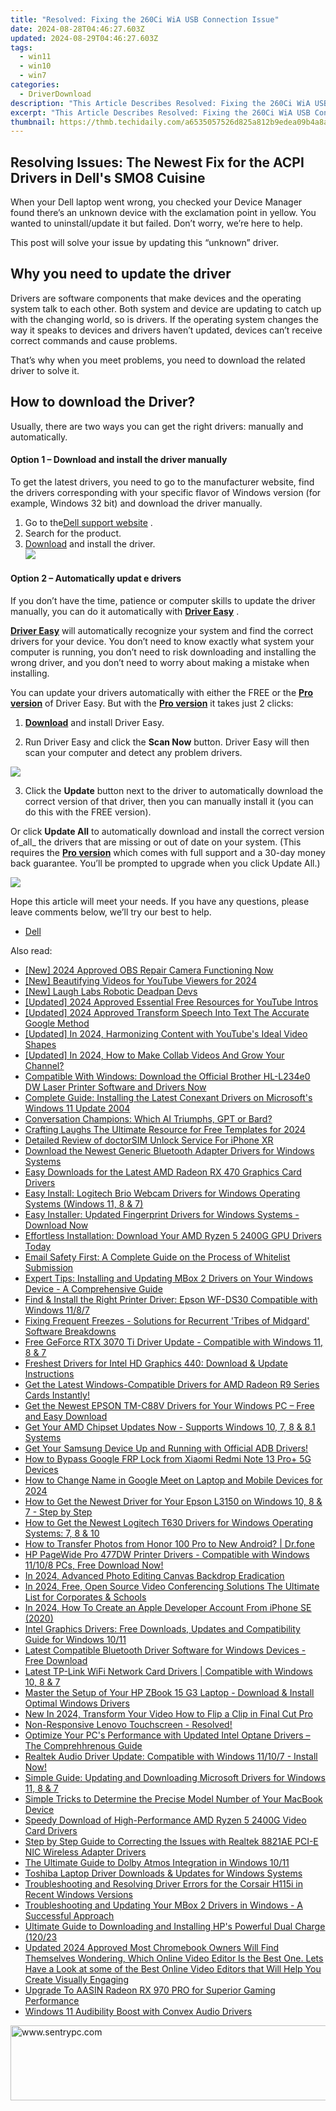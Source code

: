 ```yaml
---
title: "Resolved: Fixing the 260Ci WiA USB Connection Issue"
date: 2024-08-28T04:46:27.603Z
updated: 2024-08-29T04:46:27.603Z
tags:
  - win11
  - win10
  - win7
categories:
  - DriverDownload
description: "This Article Describes Resolved: Fixing the 260Ci WiA USB Connection Issue"
excerpt: "This Article Describes Resolved: Fixing the 260Ci WiA USB Connection Issue"
thumbnail: https://thmb.techidaily.com/a6535057526d825a812b9edea09b4a8a4894edee43c3184c203deba2afb4fbdc.jpg
---
```


## Resolving Issues: The Newest Fix for the ACPI Drivers in Dell's SMO8 Cuisine

When your Dell laptop went wrong, you checked your Device Manager found there’s an unknown device with the exclamation point in yellow. You wanted to uninstall/update it but failed. Don’t worry, we’re here to help.

 This post will solve your issue by updating this “unknown” driver.

## Why you need to update the driver

 Drivers are software components that make devices and the operating system talk to each other. Both system and device are updating to catch up with the changing world, so is drivers. If the operating system changes the way it speaks to devices and drivers haven’t updated, devices can’t receive correct commands and cause problems.

 That’s why when you meet problems, you need to download the related driver to solve it.

## How to download the Driver?

 Usually, there are two ways you can get the right drivers: manually and automatically.

#### **Option 1 – Download and install the driver manually**

 To get the latest drivers, you need to go to the manufacturer website, find the drivers corresponding with your specific flavor of Windows version (for example, Windows 32 bit) and download the driver manually.

1. Go to the[Dell support website](https://shop-links.co/link/?exclusive=1&publisher_slug=itechdaily19598&url=https%3A%2F%2Fwww.dell.com%2Fsupport%2Fhome%2Fus%2Fen%2F19%3Fc%3Dus%26l%3Den%26%7Eck%3Dmn) .
2. Search for the product.
3. [Download](https://shop-links.co/link/?exclusive=1&publisher_slug=itechdaily19598&url=https%3A%2F%2Fwww.dell.com%2Fsupport%2Fhome%2Fus%2Fen%2F04%2FDrivers%2FDriversDetails%3FdriverId%3DCGGCK) and install the driver.  
![](https://images.drivereasy.com/wp-content/uploads/2019/12/d.jpg)

#### **Option 2 – Automatically updat** e drive**rs**

 If you don’t have the time, patience or computer skills to update the driver manually, you can do it automatically with **[Driver Easy](https://tools.techidaily.com/drivereasy/download/)**  .

**[Driver Easy](https://tools.techidaily.com/drivereasy/download/)**  will automatically recognize your system and find the correct drivers for your device. You don’t need to know exactly what system your computer is running, you don’t need to risk downloading and installing the wrong driver, and you don’t need to worry about making a mistake when installing.

 You can update your drivers automatically with either the FREE or the **[Pro version](https://tools.techidaily.com/drivereasy/download/)**  of Driver Easy. But with the **[Pro version](https://tools.techidaily.com/drivereasy/download/)**  it takes just 2 clicks:

 1) **[Download](https://tools.techidaily.com/drivereasy/download/)**  and install Driver Easy.

 2) Run Driver Easy and click the **Scan Now** button. Driver Easy will then scan your computer and detect any problem drivers.

![](https://images.drivereasy.com/wp-content/uploads/2019/06/usb1.jpg)

 3) Click the **Update** button next to the driver to automatically download the correct version of that driver, then you can manually install it (you can do this with the FREE version).

 Or click **Update All** to automatically download and install the correct version of_all_ the drivers that are missing or out of date on your system. (This requires the **[Pro version](https://tools.techidaily.com/drivereasy/download/)**  which comes with full support and a 30-day money back guarantee. You’ll be prompted to upgrade when you click Update All.)

![](https://images.drivereasy.com/wp-content/uploads/2019/06/usb-1.jpg)

 Hope this article will meet your needs. If you have any questions, please leave comments below, we’ll try our best to help.

* [Dell](https://tools.techidaily.com/drivereasy/download/)

<ins class="adsbygoogle"
     style="display:block"
     data-ad-format="autorelaxed"
     data-ad-client="ca-pub-7571918770474297"
     data-ad-slot="1223367746"></ins>



<ins class="adsbygoogle"
     style="display:block"
     data-ad-client="ca-pub-7571918770474297"
     data-ad-slot="8358498916"
     data-ad-format="auto"
     data-full-width-responsive="true"></ins>

<span class="atpl-alsoreadstyle">Also read:</span>
<div><ul>
<li><a href="https://on-screen-recording.techidaily.com/new-2024-approved-obs-repair-camera-functioning-now/"><u>[New] 2024 Approved  OBS Repair  Camera Functioning Now</u></a></li>
<li><a href="https://youtube-sure.techidaily.com/eautifying-videos-for-youtube-viewers-for-2024/"><u>[New] Beautifying Videos for YouTube Viewers for 2024</u></a></li>
<li><a href="https://fox-glue.techidaily.com/new-laugh-labs-robotic-deadpan-devs/"><u>[New] Laugh Labs  Robotic Deadpan Devs</u></a></li>
<li><a href="https://facebook-video-footage.techidaily.com/updated-2024-approved-essential-free-resources-for-youtube-intros/"><u>[Updated] 2024 Approved  Essential Free Resources for YouTube Intros</u></a></li>
<li><a href="https://digital-screen-recording.techidaily.com/updated-2024-approved-transform-speech-into-text-the-accurate-google-method/"><u>[Updated] 2024 Approved  Transform Speech Into Text  The Accurate Google Method</u></a></li>
<li><a href="https://eaxpv-info.techidaily.com/updated-in-2024-harmonizing-content-with-youtubes-ideal-video-shapes/"><u>[Updated] In 2024, Harmonizing Content with YouTube's Ideal Video Shapes</u></a></li>
<li><a href="https://youtube-sure.techidaily.com/ed-in-2024-how-to-make-collab-videos-and-grow-your-channel/"><u>[Updated] In 2024, How to Make Collab Videos And Grow Your Channel?</u></a></li>
<li><a href="https://win-amazing.techidaily.com/1722954667002-compatible-with-windows-download-the-official-brother-hl-l234e0-dw-laser-printer-software-and-drivers-now/"><u>Compatible With Windows: Download the Official Brother HL-L234e0 DW Laser Printer Software and Drivers Now</u></a></li>
<li><a href="https://win-amazing.techidaily.com/complete-guide-installing-the-latest-conexant-drivers-on-microsofts-windows-11-update-2004/"><u>Complete Guide: Installing the Latest Conexant Drivers on Microsoft's Windows 11 Update 2004</u></a></li>
<li><a href="https://tech-hub.techidaily.com/conversation-champions-which-ai-triumphs-gpt-or-bard/"><u>Conversation Champions: Which AI Triumphs, GPT or Bard?</u></a></li>
<li><a href="https://extra-tips.techidaily.com/crafting-laughs-the-ultimate-resource-for-free-templates-for-2024/"><u>Crafting Laughs  The Ultimate Resource for Free Templates for 2024</u></a></li>
<li><a href="https://ios-unlock.techidaily.com/detailed-review-of-doctorsim-unlock-service-for-iphone-xr-by-drfone-ios/"><u>Detailed Review of doctorSIM Unlock Service For iPhone XR</u></a></li>
<li><a href="https://win-amazing.techidaily.com/download-the-newest-generic-bluetooth-adapter-drivers-for-windows-systems/"><u>Download the Newest Generic Bluetooth Adapter Drivers for Windows Systems</u></a></li>
<li><a href="https://win-amazing.techidaily.com/easy-downloads-for-the-latest-amd-radeon-rx-470-graphics-card-drivers/"><u>Easy Downloads for the Latest AMD Radeon RX 470 Graphics Card Drivers</u></a></li>
<li><a href="https://win-amazing.techidaily.com/easy-install-logitech-brio-webcam-drivers-for-windows-operating-systems-windows-11-8-and-7/"><u>Easy Install: Logitech Brio Webcam Drivers for Windows Operating Systems (Windows 11, 8 & 7)</u></a></li>
<li><a href="https://win-amazing.techidaily.com/easy-installer-updated-fingerprint-drivers-for-windows-systems-download-now/"><u>Easy Installer: Updated Fingerprint Drivers for Windows Systems - Download Now</u></a></li>
<li><a href="https://win-amazing.techidaily.com/effortless-installation-download-your-amd-ryzen-5-2400g-gpu-drivers-today/"><u>Effortless Installation: Download Your AMD Ryzen 5 2400G GPU Drivers Today</u></a></li>
<li><a href="https://techtrends.techidaily.com/email-safety-first-a-complete-guide-on-the-process-of-whitelist-submission/"><u>Email Safety First: A Complete Guide on the Process of Whitelist Submission</u></a></li>
<li><a href="https://win-amazing.techidaily.com/expert-tips-installing-and-updating-mbox-2-drivers-on-your-windows-device-a-comprehensive-guide/"><u>Expert Tips: Installing and Updating MBox 2 Drivers on Your Windows Device - A Comprehensive Guide</u></a></li>
<li><a href="https://win-amazing.techidaily.com/find-and-install-the-right-printer-driver-epson-wf-ds30-compatible-with-windows-1187/"><u>Find & Install the Right Printer Driver: Epson WF-DS30 Compatible with Windows 11/8/7</u></a></li>
<li><a href="https://win-answers.techidaily.com/fixing-frequent-freezes-solutions-for-recurrent-tribes-of-midgard-software-breakdowns/"><u>Fixing Frequent Freezes - Solutions for Recurrent 'Tribes of Midgard' Software Breakdowns</u></a></li>
<li><a href="https://win-amazing.techidaily.com/free-geforce-rtx-3070-ti-driver-update-compatible-with-windows-11-8-and-7/"><u>Free GeForce RTX 3070 Ti Driver Update - Compatible with Windows 11, 8 & 7</u></a></li>
<li><a href="https://win-amazing.techidaily.com/freshest-drivers-for-intel-hd-graphics-440-download-and-update-instructions/"><u>Freshest Drivers for Intel HD Graphics 440: Download & Update Instructions</u></a></li>
<li><a href="https://win-amazing.techidaily.com/get-the-latest-windows-compatible-drivers-for-amd-radeon-r9-series-cards-instantly/"><u>Get the Latest Windows-Compatible Drivers for AMD Radeon R9 Series Cards Instantly!</u></a></li>
<li><a href="https://win-amazing.techidaily.com/get-the-newest-epson-tm-c88v-drivers-for-your-windows-pc-free-and-easy-download/"><u>Get the Newest EPSON TM-C88V Drivers for Your Windows PC – Free and Easy Download</u></a></li>
<li><a href="https://win-amazing.techidaily.com/get-your-amd-chipset-updates-now-supports-windows-10-7-8-and-81-systems/"><u>Get Your AMD Chipset Updates Now - Supports Windows 10, 7, 8 & 8.1 Systems</u></a></li>
<li><a href="https://win-amazing.techidaily.com/1722974427567-get-your-samsung-device-up-and-running-with-official-adb-drivers/"><u>Get Your Samsung Device Up and Running with Official ADB Drivers!</u></a></li>
<li><a href="https://bypass-frp.techidaily.com/how-to-bypass-google-frp-lock-from-xiaomi-redmi-note-13-proplus-5g-devices-by-drfone-android/"><u>How to Bypass Google FRP Lock from Xiaomi Redmi Note 13 Pro+ 5G Devices</u></a></li>
<li><a href="https://visual-screen-recording.techidaily.com/how-to-change-name-in-google-meet-on-laptop-and-mobile-devices-for-2024/"><u>How to Change Name in Google Meet on Laptop and Mobile Devices for 2024</u></a></li>
<li><a href="https://win-amazing.techidaily.com/how-to-get-the-newest-driver-for-your-epson-l3150-on-windows-10-8-and-7-step-by-step/"><u>How to Get the Newest Driver for Your Epson L3150 on Windows 10, 8 & 7 - Step by Step</u></a></li>
<li><a href="https://win-amazing.techidaily.com/how-to-get-the-newest-logitech-t630-drivers-for-windows-operating-systems-7-8-and-10/"><u>How to Get the Newest Logitech T630 Drivers for Windows Operating Systems: 7, 8 & 10</u></a></li>
<li><a href="https://android-transfer.techidaily.com/how-to-transfer-photos-from-honor-100-pro-to-new-android-drfone-by-drfone-transfer-from-android-transfer-from-android/"><u>How to Transfer Photos from Honor 100 Pro to New Android? | Dr.fone</u></a></li>
<li><a href="https://win-amazing.techidaily.com/hp-pagewide-pro-477dw-printer-drivers-compatible-with-windows-11108-pcs-free-download-now/"><u>HP PageWide Pro 477DW Printer Drivers - Compatible with Windows 11/10/8 PCs, Free Download Now!</u></a></li>
<li><a href="https://fox-direct.techidaily.com/in-2024-advanced-photo-editing-canvas-backdrop-eradication/"><u>In 2024, Advanced Photo Editing  Canvas Backdrop Eradication</u></a></li>
<li><a href="https://visual-screen-recording.techidaily.com/in-2024-free-open-source-video-conferencing-solutions-the-ultimate-list-for-corporates-and-schools/"><u>In 2024, Free, Open Source Video Conferencing Solutions  The Ultimate List for Corporates & Schools</u></a></li>
<li><a href="https://apple-account.techidaily.com/in-2024-how-to-create-an-apple-developer-account-from-iphone-se-2020-by-drfone-ios/"><u>In 2024, How To Create an Apple Developer Account From iPhone SE (2020)</u></a></li>
<li><a href="https://win-amazing.techidaily.com/intel-graphics-drivers-free-downloads-updates-and-compatibility-guide-for-windows-1011/"><u>Intel Graphics Drivers: Free Downloads, Updates and Compatibility Guide for Windows 10/11</u></a></li>
<li><a href="https://win-amazing.techidaily.com/latest-compatible-bluetooth-driver-software-for-windows-devices-free-download/"><u>Latest Compatible Bluetooth Driver Software for Windows Devices - Free Download</u></a></li>
<li><a href="https://win-amazing.techidaily.com/latest-tp-link-wifi-network-card-drivers-compatible-with-windows-10-8-and-7/"><u>Latest TP-Link WiFi Network Card Drivers | Compatible with Windows 10, 8 & 7</u></a></li>
<li><a href="https://win-amazing.techidaily.com/master-the-setup-of-your-hp-zbook-15-g3-laptop-download-and-install-optimal-windows-drivers/"><u>Master the Setup of Your HP ZBook 15 G3 Laptop - Download & Install Optimal Windows Drivers</u></a></li>
<li><a href="https://video-content-creator.techidaily.com/new-in-2024-transform-your-video-how-to-flip-a-clip-in-final-cut-pro/"><u>New In 2024, Transform Your Video How to Flip a Clip in Final Cut Pro</u></a></li>
<li><a href="https://network-issues.techidaily.com/1719974117233-non-responsive-lenovo-touchscreen-resolved/"><u>Non-Responsive Lenovo Touchscreen - Resolved!</u></a></li>
<li><a href="https://win-amazing.techidaily.com/optimize-your-pcs-performance-with-updated-intel-optane-drivers-the-comprehhrenous-guide/"><u>Optimize Your PC's Performance with Updated Intel Optane Drivers – The Comprehhrenous Guide</u></a></li>
<li><a href="https://win-amazing.techidaily.com/realtek-audio-driver-update-compatible-with-windows-11107-install-now/"><u>Realtek Audio Driver Update: Compatible with Windows 11/10/7 - Install Now!</u></a></li>
<li><a href="https://win-amazing.techidaily.com/simple-guide-updating-and-downloading-microsoft-drivers-for-windows-11-8-and-7/"><u>Simple Guide: Updating and Downloading Microsoft Drivers for Windows 11, 8 & 7</u></a></li>
<li><a href="https://tech-renaissance.techidaily.com/simple-tricks-to-determine-the-precise-model-number-of-your-macbook-device/"><u>Simple Tricks to Determine the Precise Model Number of Your MacBook Device</u></a></li>
<li><a href="https://win-amazing.techidaily.com/speedy-download-of-high-performance-amd-ryzen-5-2400g-video-card-drivers/"><u>Speedy Download of High-Performance AMD Ryzen 5 2400G Video Card Drivers</u></a></li>
<li><a href="https://win-amazing.techidaily.com/step-by-step-guide-to-correcting-the-issues-with-realtek-8821ae-pci-e-nic-wireless-adapter-drivers/"><u>Step by Step Guide to Correcting the Issues with Realtek 8821AE PCI-E NIC Wireless Adapter Drivers</u></a></li>
<li><a href="https://win11.techidaily.com/the-ultimate-guide-to-dolby-atmos-integration-in-windows-1011/"><u>The Ultimate Guide to Dolby Atmos Integration in Windows 10/11</u></a></li>
<li><a href="https://win-amazing.techidaily.com/toshiba-laptop-driver-downloads-and-updates-for-windows-systems/"><u>Toshiba Laptop Driver Downloads & Updates for Windows Systems</u></a></li>
<li><a href="https://win-amazing.techidaily.com/troubleshooting-and-resolving-driver-errors-for-the-corsair-h115i-in-recent-windows-versions/"><u>Troubleshooting and Resolving Driver Errors for the Corsair H115i in Recent Windows Versions</u></a></li>
<li><a href="https://win-amazing.techidaily.com/troubleshooting-and-updating-your-mbox-2-drivers-in-windows-a-successful-approach/"><u>Troubleshooting and Updating Your MBox 2 Drivers in Windows - A Successful Approach</u></a></li>
<li><a href="https://win-amazing.techidaily.com/ultimate-guide-to-downloading-and-installing-hps-powerful-dual-charge-12023/"><u>Ultimate Guide to Downloading and Installing HP's Powerful Dual Charge (120/23</u></a></li>
<li><a href="https://video-content-creator.techidaily.com/updated-2024-approved-most-chromebook-owners-will-find-themselves-wondering-which-online-video-editor-is-the-best-one-lets-have-a-look-at-some-of-the-best-o/"><u>Updated 2024 Approved Most Chromebook Owners Will Find Themselves Wondering, Which Online Video Editor Is the Best One. Lets Have a Look at some of the Best Online Video Editors that Will Help You Create Visually Engaging</u></a></li>
<li><a href="https://win-amazing.techidaily.com/upgrade-to-aasin-radeon-rx-970-pro-for-superior-gaming-performance/"><u>Upgrade To AASIN Radeon RX 970 PRO for Superior Gaming Performance</u></a></li>
<li><a href="https://driver-install.techidaily.com/windows-11-audibility-boost-with-convex-audio-drivers/"><u>Windows 11 Audibility Boost with Convex Audio Drivers</u></a></li>
</ul></div>

<!-- affiliate ads begin -->
<a href="https://sentrypc.7eer.net/c/5597632/398457/3022" target="_top" id="398457"><img src="//a.impactradius-go.com/display-ad/3022-398457" border="0" alt="www.sentrypc.com" width="980" height="120"/></a><img height="0" width="0" src="https://sentrypc.7eer.net/i/5597632/398457/3022" style="position:absolute;visibility:hidden;" border="0" />
<!-- affiliate ads end -->